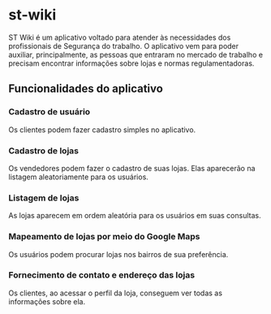 # st-wiki

ST Wiki é um aplicativo voltado para atender às necessidades dos profissionais de Segurança do trabalho. O aplicativo vem para poder auxiliar, principalmente, as pessoas que entraram no mercado de trabalho e precisam encontrar informações sobre lojas e normas regulamentadoras.


## Funcionalidades do aplicativo

### Cadastro de usuário
Os clientes podem fazer cadastro simples no aplicativo.

### Cadastro de lojas
Os vendedores podem fazer o cadastro de suas lojas. Elas aparecerão na listagem aleatoriamente para os usuários. 

### Listagem de lojas
As lojas aparecem em ordem aleatória para os usuários em suas consultas.

### Mapeamento de lojas por meio do Google Maps
Os usuários podem procurar lojas nos bairros de sua preferência.

### Fornecimento de contato e endereço das lojas
Os clientes, ao acessar o perfil da loja, conseguem ver todas as informações sobre ela.

